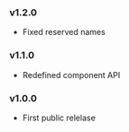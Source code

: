 ### v1.2.0

- Fixed reserved names

### v1.1.0

- Redefined component API

### v1.0.0

- First public relelase
